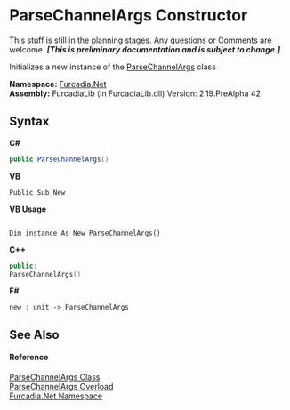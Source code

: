 # ParseChannelArgs Constructor 
This stuff is still in the planning stages. Any questions or Comments are welcome. _**\[This is preliminary documentation and is subject to change.\]**_

Initializes a new instance of the <a href="T_Furcadia_Net_ParseChannelArgs">ParseChannelArgs</a> class

**Namespace:**&nbsp;<a href="N_Furcadia_Net">Furcadia.Net</a><br />**Assembly:**&nbsp;FurcadiaLib (in FurcadiaLib.dll) Version: 2.19.PreAlpha 42

## Syntax

**C#**<br />
``` C#
public ParseChannelArgs()
```

**VB**<br />
``` VB
Public Sub New
```

**VB Usage**<br />
``` VB Usage

Dim instance As New ParseChannelArgs()
```

**C++**<br />
``` C++
public:
ParseChannelArgs()
```

**F#**<br />
``` F#
new : unit -> ParseChannelArgs
```


## See Also


#### Reference
<a href="T_Furcadia_Net_ParseChannelArgs">ParseChannelArgs Class</a><br /><a href="Overload_Furcadia_Net_ParseChannelArgs__ctor">ParseChannelArgs Overload</a><br /><a href="N_Furcadia_Net">Furcadia.Net Namespace</a><br />
